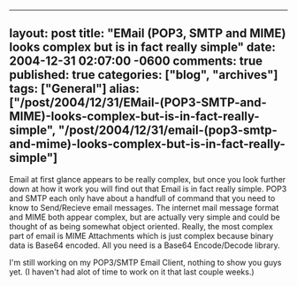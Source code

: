   ---
  layout: post
  title: "EMail (POP3, SMTP and MIME) looks complex but is in fact really simple"
  date: 2004-12-31 02:07:00 -0600
  comments: true
  published: true
  categories: ["blog", "archives"]
  tags: ["General"]
  alias: ["/post/2004/12/31/EMail-(POP3-SMTP-and-MIME)-looks-complex-but-is-in-fact-really-simple", "/post/2004/12/31/email-(pop3-smtp-and-mime)-looks-complex-but-is-in-fact-really-simple"]
  ---
<!-- more -->
<P>Email at first glance appears to be really complex, but once you look further down at how it work you will find out that Email is in fact really simple. POP3 and SMTP each only have about a handfull of command that you need to know to Send/Recieve email messages. The internet mail message format and MIME both appear complex, but are actually very simple and could be thought of as being somewhat object oriented. Really, the most complex part of email is MIME Attachments which is just complex because binary data is Base64 encoded. All you need is a Base64 Encode/Decode library.</P>
<P>I'm still working on my POP3/SMTP Email Client, nothing to show you guys yet. (I haven't had alot of time to work on it that last couple weeks.)</P>
